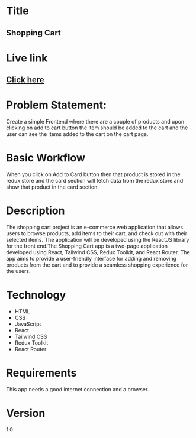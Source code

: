 # Title
##  Shopping Cart

# Live link
## [Click here](https://frolicking-semolina-db220d.netlify.app)


# Problem Statement:
Create a simple Frontend where there are a couple of products and upon clicking on add to cart button the item should be added to the cart and the user can see the items added to the cart on the cart page.

#  Basic Workflow
When you click on Add to Card button then that product is stored in the redux store and the card section will fetch data from the redux store and show that product in the card section.


# Description
The shopping cart project is an e-commerce web application that allows users to browse products, add items to their cart, and check out with their selected items. The application will be developed using the ReactJS library for the front end.The Shopping Cart app is a two-page application developed using React, Tailwind CSS, Redux Toolkit, and React Router. The app aims to provide a user-friendly interface for adding and removing products from the cart and to provide a seamless shopping experience for the users.

# Technology
- HTML
- CSS
- JavaScript
- React
- Tailwind CSS
- Redux Toolkit
- React Router

# Requirements
This app needs a good internet connection and a browser.

# Version
1.0

